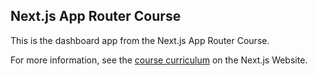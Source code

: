 ## Next.js App Router Course

This is the dashboard app from the Next.js App Router Course.

For more information, see the [course curriculum](https://nextjs.org/learn) on the Next.js Website.
